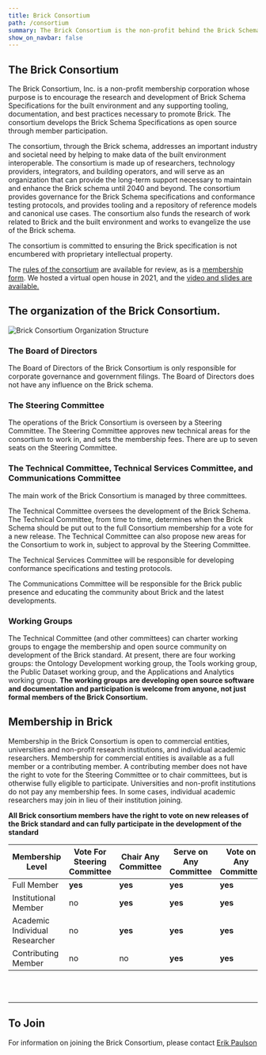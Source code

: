 ```yaml
---
title: Brick Consortium
path: /consortium
summary: The Brick Consortium is the non-profit behind the Brick Schema.
show_on_navbar: false
---
```


## The Brick Consortium

The Brick Consortium, Inc. is a non-profit membership corporation whose purpose is to encourage the research and development of Brick Schema Specifications for the built environment and any supporting tooling, documentation, and best practices necessary to promote Brick.
The consortium develops the Brick Schema Specifications as open source through member participation. 

The consortium, through the Brick schema, addresses an important industry and societal need by helping to make data of the built environment interoperable. 
The consortium is made up of researchers, technology providers, integrators, and building operators, and will serve as an organization that can provide the long-term support necessary to maintain and enhance the Brick schema until 2040 and beyond. 
The consortium provides governance for the Brick Schema specifications and conformance testing protocols, and provides tooling and a repository of reference models and canonical use cases.
The consortium also funds the research of work related to Brick and the built environment and works to evangelize the use of the Brick schema.

The consortium is committed to ensuring the Brick specification is not encumbered with proprietary intellectual property.

The [rules of the consortium][1] are available for review, as is a [membership form][2].
We hosted a virtual open house in 2021, and the [video and slides are available.](/blog/brick-consortium-virtual-kickoff)

## The organization of the Brick Consortium.

![Brick Consortium Organization Structure](/images/brick-org-structure.png)

### The Board of Directors
The Board of Directors of the Brick Consortium is only responsible for corporate governance and government filings. 
The Board of Directors does not have any influence on the Brick schema.

### The Steering Committee
The operations of the Brick Consortium is overseen by a Steering Committee. 
The Steering Committee approves new technical areas for the consortium to work in, and sets the membership fees. 
There are up to seven seats on the Steering Committee.

### The Technical Committee, Technical Services Committee, and Communications Committee
The main work of the Brick Consortium is managed by three committees. 

The Technical Committee oversees the development of the Brick Schema. 
The Technical Committee, from time to time, determines when the Brick Schema should be put out to the full Consortium membership for a vote for a new release. 
The Technical Committee can also propose new areas for the Consortium to work in, subject to approval by the Steering Committee.

The Technical Services Committee will be responsible for developing conformance specifications and testing protocols.

The Communications Committee will be responsible for the Brick public presence and educating the community about Brick and the latest developments.

### Working Groups
The Technical Committee (and other committees) can charter working groups to engage the membership and open source community on development of the Brick standard.
At present, there are four working groups: the Ontology Development working group, the Tools working group, the Public Dataset working group, and the Applications and Analytics working group.
**The working groups are developing open source software and documentation and participation is welcome from anyone, not just formal members of the Brick Consortium.**

## Membership in Brick

Membership in the Brick Consortium is open to commercial entities, universities and non-profit research institutions, and individual academic researchers. 
Membership for commercial entities is available as a full member or a contributing member. 
A contributing member does not have the right to vote for the Steering Committee or to chair committees, but is otherwise fully eligible to participate. 
Universities and non-profit institutions do not pay any membership fees.
In some cases, individual academic researchers may join in lieu of their institution joining.

**All Brick consortium members have the right to vote on new releases of the Brick standard and can fully participate in the development of the standard**


Membership Level         | **Vote For Steering Committee** | **Chair Any Committee** | **Serve on Any Committee** | **Vote on Any Committee** | **2021 Membership Fee**
-------------------------|-----------|----------------------|---------|---------|----------
Full Member             |  **yes**      |       **yes**    |**yes**  |   **yes**    |   $50,000
Institutional Member    |  no      |  **yes**    |**yes**  |   **yes**    |  $0
Academic Individual Researcher |  no     |       **yes**    |**yes**  |   **yes**    |   $0
Contributing Member      |  no      |       no         |**yes**  |**yes**  |   $5,000
<br></br>

---
## To Join
For information on joining the Brick Consortium, please contact [Erik Paulson](mailto:erik.paulson@jci.com)

[1]: /docs/Brick_Membership_Rules_Jan_25_2021.pdf
[2]: /docs/Brick_membership_form_feb_2021.pdf
